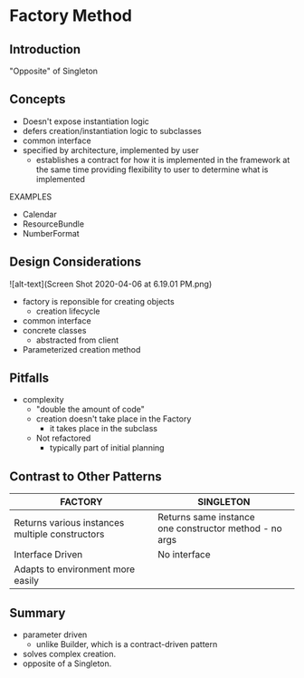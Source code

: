 # Factory Method

## Introduction 
"Opposite" of Singleton

## Concepts
- Doesn't expose instantiation logic
- defers creation/instantiation logic to subclasses
- common interface
- specified by architecture, implemented by user
    - establishes a contract for how it is implemented in the framework at the
    same time providing flexibility to user to determine what is implemented
    
EXAMPLES
- Calendar
- ResourceBundle
- NumberFormat


## Design Considerations
![alt-text](Screen Shot 2020-04-06 at 6.19.01 PM.png)
- factory is reponsible for creating objects 
    - creation lifecycle
- common interface
- concrete classes
    - abstracted from client
- Parameterized creation method

## Pitfalls
- complexity
    - "double the amount of code"
    - creation doesn't take place in the Factory
        - it takes place in the subclass
    - Not refactored
        - typically part of initial planning

## Contrast to Other Patterns
| FACTORY | SINGLETON |
| --- | --- |
| Returns various instances <br> multiple constructors | Returns same instance <br> one constructor method - no args |
| Interface Driven | No interface |
| Adapts to environment more easily | |

## Summary
- parameter driven 
    - unlike Builder, which is a contract-driven pattern
- solves complex creation. 
- opposite of a Singleton.